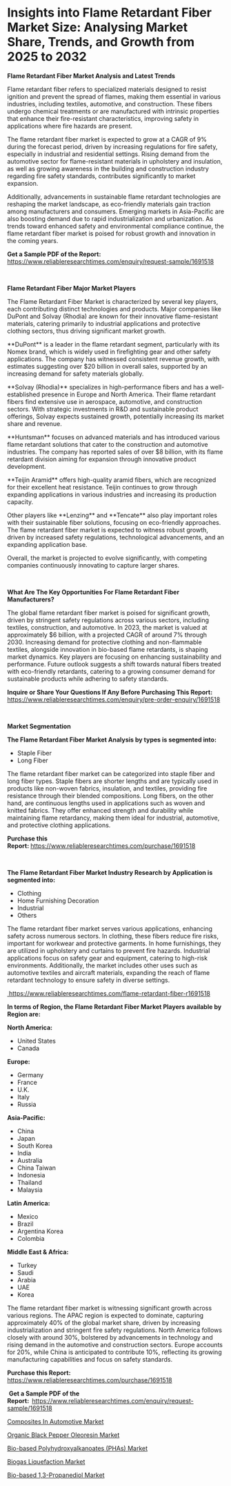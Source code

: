 <p><h1>Insights into Flame Retardant Fiber Market Size: Analysing Market Share, Trends, and Growth from 2025 to 2032</h1></p><p><strong>Flame Retardant Fiber Market Analysis and Latest Trends</strong></p>
<p><p>Flame retardant fiber refers to specialized materials designed to resist ignition and prevent the spread of flames, making them essential in various industries, including textiles, automotive, and construction. These fibers undergo chemical treatments or are manufactured with intrinsic properties that enhance their fire-resistant characteristics, improving safety in applications where fire hazards are present.</p><p>The flame retardant fiber market is expected to grow at a CAGR of 9% during the forecast period, driven by increasing regulations for fire safety, especially in industrial and residential settings. Rising demand from the automotive sector for flame-resistant materials in upholstery and insulation, as well as growing awareness in the building and construction industry regarding fire safety standards, contributes significantly to market expansion. </p><p>Additionally, advancements in sustainable flame retardant technologies are reshaping the market landscape, as eco-friendly materials gain traction among manufacturers and consumers. Emerging markets in Asia-Pacific are also boosting demand due to rapid industrialization and urbanization. As trends toward enhanced safety and environmental compliance continue, the flame retardant fiber market is poised for robust growth and innovation in the coming years.</p></p>
<p><strong>Get a Sample PDF of the Report:&nbsp;</strong> <a href="https://www.reliableresearchtimes.com/enquiry/request-sample/1691518?utm_campaign=2248&utm_medium=2&utm_source=Github&utm_content=ia&utm_term=30012025&utm_id=flame-retardant-fiber">https://www.reliableresearchtimes.com/enquiry/request-sample/1691518</a></p>
<p>&nbsp;</p>
<p><strong>Flame Retardant Fiber Major Market Players</strong></p>
<p><p>The Flame Retardant Fiber Market is characterized by several key players, each contributing distinct technologies and products. Major companies like DuPont and Solvay (Rhodia) are known for their innovative flame-resistant materials, catering primarily to industrial applications and protective clothing sectors, thus driving significant market growth.</p><p>**DuPont** is a leader in the flame retardant segment, particularly with its Nomex brand, which is widely used in firefighting gear and other safety applications. The company has witnessed consistent revenue growth, with estimates suggesting over $20 billion in overall sales, supported by an increasing demand for safety materials globally.</p><p>**Solvay (Rhodia)** specializes in high-performance fibers and has a well-established presence in Europe and North America. Their flame retardant fibers find extensive use in aerospace, automotive, and construction sectors. With strategic investments in R&D and sustainable product offerings, Solvay expects sustained growth, potentially increasing its market share and revenue.</p><p>**Huntsman** focuses on advanced materials and has introduced various flame retardant solutions that cater to the construction and automotive industries. The company has reported sales of over $8 billion, with its flame retardant division aiming for expansion through innovative product development.</p><p>**Teijin Aramid** offers high-quality aramid fibers, which are recognized for their excellent heat resistance. Teijin continues to grow through expanding applications in various industries and increasing its production capacity.</p><p>Other players like **Lenzing** and **Tencate** also play important roles with their sustainable fiber solutions, focusing on eco-friendly approaches. The flame retardant fiber market is expected to witness robust growth, driven by increased safety regulations, technological advancements, and an expanding application base. </p><p>Overall, the market is projected to evolve significantly, with competing companies continuously innovating to capture larger shares.</p></p>
<p>&nbsp;</p>
<p><strong>What Are The Key Opportunities For Flame Retardant Fiber Manufacturers?</strong></p>
<p><p>The global flame retardant fiber market is poised for significant growth, driven by stringent safety regulations across various sectors, including textiles, construction, and automotive. In 2023, the market is valued at approximately $6 billion, with a projected CAGR of around 7% through 2030. Increasing demand for protective clothing and non-flammable textiles, alongside innovation in bio-based flame retardants, is shaping market dynamics. Key players are focusing on enhancing sustainability and performance. Future outlook suggests a shift towards natural fibers treated with eco-friendly retardants, catering to a growing consumer demand for sustainable products while adhering to safety standards.</p></p>
<p><strong>Inquire or Share Your Questions If Any Before Purchasing This Report:</strong> <a href="https://www.reliableresearchtimes.com/enquiry/pre-order-enquiry/1691518?utm_campaign=2248&utm_medium=2&utm_source=Github&utm_content=ia&utm_term=30012025&utm_id=flame-retardant-fiber">https://www.reliableresearchtimes.com/enquiry/pre-order-enquiry/1691518</a></p>
<p>&nbsp;</p>
<p><strong>Market Segmentation</strong></p>
<p><strong>The Flame Retardant Fiber Market Analysis by types is segmented into:</strong></p>
<p><ul><li>Staple Fiber</li><li>Long Fiber</li></ul></p>
<p><p>The flame retardant fiber market can be categorized into staple fiber and long fiber types. Staple fibers are shorter lengths and are typically used in products like non-woven fabrics, insulation, and textiles, providing fire resistance through their blended compositions. Long fibers, on the other hand, are continuous lengths used in applications such as woven and knitted fabrics. They offer enhanced strength and durability while maintaining flame retardancy, making them ideal for industrial, automotive, and protective clothing applications.</p></p>
<p><strong>Purchase this Report:&nbsp;</strong><a href="https://www.reliableresearchtimes.com/purchase/1691518?utm_campaign=2248&utm_medium=2&utm_source=Github&utm_content=ia&utm_term=30012025&utm_id=flame-retardant-fiber">https://www.reliableresearchtimes.com/purchase/1691518</a></p>
<p>&nbsp;</p>
<p><strong>The Flame Retardant Fiber Market Industry Research by Application is segmented into:</strong></p>
<p><ul><li>Clothing</li><li>Home Furnishing Decoration</li><li>Industrial</li><li>Others</li></ul></p>
<p><p>The flame retardant fiber market serves various applications, enhancing safety across numerous sectors. In clothing, these fibers reduce fire risks, important for workwear and protective garments. In home furnishings, they are utilized in upholstery and curtains to prevent fire hazards. Industrial applications focus on safety gear and equipment, catering to high-risk environments. Additionally, the market includes other uses such as automotive textiles and aircraft materials, expanding the reach of flame retardant technology to ensure safety in diverse settings.</p></p>
<p><a href="https://www.reliableresearchtimes.com/flame-retardant-fiber-r1691518?utm_campaign=2248&utm_medium=2&utm_source=Github&utm_content=ia&utm_term=30012025&utm_id=flame-retardant-fiber">&nbsp;https://www.reliableresearchtimes.com/flame-retardant-fiber-r1691518</a></p>
<p><strong>In terms of Region, the Flame Retardant Fiber Market Players available by Region are:</strong></p>
<p>
    <p> <strong> North America: </strong>
        <ul>
            <li>United States</li>
            <li>Canada</li>
        </ul>
        </p> 
    <p> <strong> Europe: </strong>
        <ul>
            <li>Germany</li>
            <li>France</li>
            <li>U.K.</li>
            <li>Italy</li>
            <li>Russia</li>
        </ul>
        </p> 
    <p> <strong> Asia-Pacific: </strong>
        <ul>
            <li>China</li>
            <li>Japan</li>
            <li>South Korea</li>
            <li>India</li>
            <li>Australia</li>
            <li>China Taiwan</li>
            <li>Indonesia</li>
            <li>Thailand</li>
            <li>Malaysia</li>
        </ul>
        </p> 
    <p> <strong> Latin America: </strong>
        <ul>
            <li>Mexico</li>
            <li>Brazil</li>
            <li>Argentina Korea</li>
            <li>Colombia</li>
        </ul>
        </p> 
    <p> <strong> Middle East & Africa: </strong>
        <ul>
            <li>Turkey</li>
            <li>Saudi</li>
            <li>Arabia</li>
            <li>UAE</li>
            <li>Korea</li>
        </ul>
    </p>
    </p>
<p><p>The flame retardant fiber market is witnessing significant growth across various regions. The APAC region is expected to dominate, capturing approximately 40% of the global market share, driven by increasing industrialization and stringent fire safety regulations. North America follows closely with around 30%, bolstered by advancements in technology and rising demand in the automotive and construction sectors. Europe accounts for 20%, while China is anticipated to contribute 10%, reflecting its growing manufacturing capabilities and focus on safety standards.</p></p>
<p><strong>Purchase this Report: </strong><a href="https://www.reliableresearchtimes.com/purchase/1691518?utm_campaign=2248&utm_medium=2&utm_source=Github&utm_content=ia&utm_term=30012025&utm_id=flame-retardant-fiber">https://www.reliableresearchtimes.com/purchase/1691518</a></p>
<p>&nbsp;<strong>Get a Sample PDF of the Report:&nbsp;&nbsp;</strong><a href="https://www.reliableresearchtimes.com/enquiry/request-sample/1691518?utm_campaign=2248&utm_medium=2&utm_source=Github&utm_content=ia&utm_term=30012025&utm_id=flame-retardant-fiber">https://www.reliableresearchtimes.com/enquiry/request-sample/1691518</a></p>
<p><strong></strong></p>
<p><p><a href="https://github.com/norbeludie83/Market-Research-Report-List-1/blob/main/composites-in-automotive-market.md?utm_campaign=2248&utm_medium=2&utm_source=Github&utm_content=ia&utm_term=30012025&utm_id=flame-retardant-fiber">Composites In Automotive Market</a></p><p><a href="https://www.linkedin.com/pulse/whats-powering-organic-black-pepper-oleoresin-market-key-jedvf?utm_campaign=2248&utm_medium=2&utm_source=Github&utm_content=ia&utm_term=30012025&utm_id=flame-retardant-fiber">Organic Black Pepper Oleoresin Market</a></p><p><a href="https://www.linkedin.com/pulse/navigating-current-trends-bio-based-polyhydroxyalkanoates-wf2qf?utm_campaign=2248&utm_medium=2&utm_source=Github&utm_content=ia&utm_term=30012025&utm_id=flame-retardant-fiber">Bio-based Polyhydroxyalkanoates (PHAs) Market</a></p><p><a href="https://github.com/shirleenfraker87/Market-Research-Report-List-1/blob/main/biogas-liquefaction-market.md?utm_campaign=2248&utm_medium=2&utm_source=Github&utm_content=ia&utm_term=30012025&utm_id=flame-retardant-fiber">Biogas Liquefaction Market</a></p><p><a href="https://www.linkedin.com/pulse/bio-based-13-propanediol-market-industry-trends-forecast-xgm5e?utm_campaign=2248&utm_medium=2&utm_source=Github&utm_content=ia&utm_term=30012025&utm_id=flame-retardant-fiber">Bio-based 1,3-Propanediol Market</a></p></p>